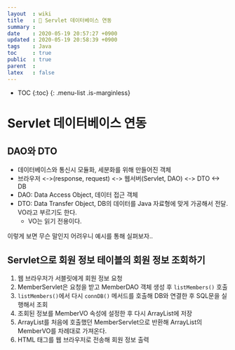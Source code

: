 ```yaml
---
layout  : wiki
title   : 📖 Servlet 데이터베이스 연동
summary : 
date    : 2020-05-19 20:57:27 +0900
updated : 2020-05-19 20:58:39 +0900
tags    : Java
toc     : true
public  : true
parent  : 
latex   : false
---
```

* TOC
{:toc}
{: .menu-list .is-marginless}

# Servlet 데이터베이스 연동 
  
## DAO와 DTO 
- 데이터베이스와 통신시 모듈화, 세분화를 위해 만들어진 객체
- 브라우저 <->(response, request) <-> 웹서버(Servlet, DAO) <-> DTO <-> DB
- DAO: Data Access Object, 데이터 접근 객체
- DTO: Data Transfer Object, DB의 데이터를 Java 자료형에 맞게 가공해서 전달. VO라고 부르기도 한다. 
  - VO는 읽기 전용이다.

이렇게 보면 무슨 말인지 어려우니 예시를 통해 실펴보자.. 

## Servlet으로 회원 정보 테이블의 회원 정보 조회하기 

1. 웹 브라우저가 서블릿에게 회원 정보 요청
2. MemberServlet은 요청을 받고 MemberDAO 객체 생성 후 `listMembers()` 호출 
3. `listMembers()`에서 다시 `connDB()` 메서드를 호출해 DB와 연결한 후 SQL문을 실행해서 조회 
4. 조회된 정보를 MemberVO 속성에 설정한 후 다시 ArrayList에 저장
5. ArrayList를 처음에 호출했던 MemberServlet으로 반환해 ArrayList의 MemberVO를 차례대로 가져온다. 
6. HTML 태그를 웹 브라우저로 전송해 회원 정보 출력 